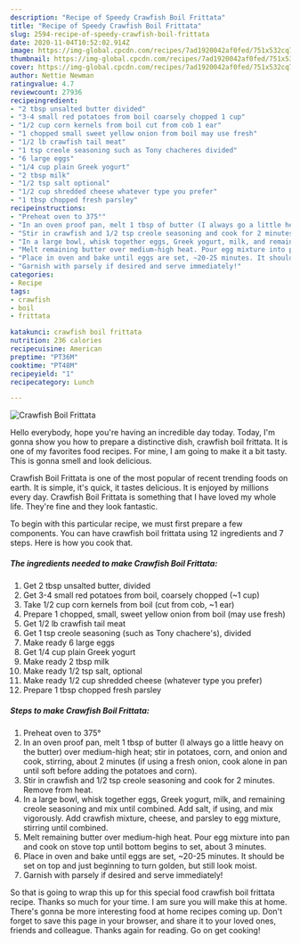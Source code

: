 ```yaml
---
description: "Recipe of Speedy Crawfish Boil Frittata"
title: "Recipe of Speedy Crawfish Boil Frittata"
slug: 2594-recipe-of-speedy-crawfish-boil-frittata
date: 2020-11-04T10:52:02.914Z
image: https://img-global.cpcdn.com/recipes/7ad1920042af0fed/751x532cq70/crawfish-boil-frittata-recipe-main-photo.jpg
thumbnail: https://img-global.cpcdn.com/recipes/7ad1920042af0fed/751x532cq70/crawfish-boil-frittata-recipe-main-photo.jpg
cover: https://img-global.cpcdn.com/recipes/7ad1920042af0fed/751x532cq70/crawfish-boil-frittata-recipe-main-photo.jpg
author: Nettie Newman
ratingvalue: 4.7
reviewcount: 27936
recipeingredient:
- "2 tbsp unsalted butter divided"
- "3-4 small red potatoes from boil coarsely chopped 1 cup"
- "1/2 cup corn kernels from boil cut from cob 1 ear"
- "1 chopped small sweet yellow onion from boil may use fresh"
- "1/2 lb crawfish tail meat"
- "1 tsp creole seasoning such as Tony chacheres divided"
- "6 large eggs"
- "1/4 cup plain Greek yogurt"
- "2 tbsp milk"
- "1/2 tsp salt optional"
- "1/2 cup shredded cheese whatever type you prefer"
- "1 tbsp chopped fresh parsley"
recipeinstructions:
- "Preheat oven to 375°"
- "In an oven proof pan, melt 1 tbsp of butter (I always go a little heavy on the butter) over medium-high heat; stir in potatoes, corn, and onion and cook, stirring, about 2 minutes (if using a fresh onion, cook alone in pan until soft before adding the potatoes and corn)."
- "Stir in crawfish and 1/2 tsp creole seasoning and cook for 2 minutes. Remove from heat."
- "In a large bowl, whisk together eggs, Greek yogurt, milk, and remaining creole seasoning and mix until combined. Add salt, if using, and mix vigorously. Add crawfish mixture, cheese, and parsley to egg mixture, stirring until combined."
- "Melt remaining butter over medium-high heat. Pour egg mixture into pan and cook on stove top until bottom begins to set, about 3 minutes."
- "Place in oven and bake until eggs are set, ~20-25 minutes. It should be set on top and just beginning to turn golden, but still look moist."
- "Garnish with parsely if desired and serve immediately!"
categories:
- Recipe
tags:
- crawfish
- boil
- frittata

katakunci: crawfish boil frittata 
nutrition: 236 calories
recipecuisine: American
preptime: "PT36M"
cooktime: "PT48M"
recipeyield: "1"
recipecategory: Lunch

---
```



![Crawfish Boil Frittata](https://img-global.cpcdn.com/recipes/7ad1920042af0fed/751x532cq70/crawfish-boil-frittata-recipe-main-photo.jpg)

Hello everybody, hope you're having an incredible day today. Today, I'm gonna show you how to prepare a distinctive dish, crawfish boil frittata. It is one of my favorites food recipes. For mine, I am going to make it a bit tasty. This is gonna smell and look delicious.

Crawfish Boil Frittata is one of the most popular of recent trending foods on earth. It is simple, it's quick, it tastes delicious. It is enjoyed by millions every day. Crawfish Boil Frittata is something that I have loved my whole life. They're fine and they look fantastic.




To begin with this particular recipe, we must first prepare a few components. You can have crawfish boil frittata using 12 ingredients and 7 steps. Here is how you cook that.

<!--inarticleads1-->

##### The ingredients needed to make Crawfish Boil Frittata:

1. Get 2 tbsp unsalted butter, divided
1. Get 3-4 small red potatoes from boil, coarsely chopped (~1 cup)
1. Take 1/2 cup corn kernels from boil (cut from cob, ~1 ear)
1. Prepare 1 chopped, small, sweet yellow onion from boil (may use fresh)
1. Get 1/2 lb crawfish tail meat
1. Get 1 tsp creole seasoning (such as Tony chachere&#39;s), divided
1. Make ready 6 large eggs
1. Get 1/4 cup plain Greek yogurt
1. Make ready 2 tbsp milk
1. Make ready 1/2 tsp salt, optional
1. Make ready 1/2 cup shredded cheese (whatever type you prefer)
1. Prepare 1 tbsp chopped fresh parsley




<!--inarticleads2-->

##### Steps to make Crawfish Boil Frittata:

1. Preheat oven to 375°
1. In an oven proof pan, melt 1 tbsp of butter (I always go a little heavy on the butter) over medium-high heat; stir in potatoes, corn, and onion and cook, stirring, about 2 minutes (if using a fresh onion, cook alone in pan until soft before adding the potatoes and corn).
1. Stir in crawfish and 1/2 tsp creole seasoning and cook for 2 minutes. Remove from heat.
1. In a large bowl, whisk together eggs, Greek yogurt, milk, and remaining creole seasoning and mix until combined. Add salt, if using, and mix vigorously. Add crawfish mixture, cheese, and parsley to egg mixture, stirring until combined.
1. Melt remaining butter over medium-high heat. Pour egg mixture into pan and cook on stove top until bottom begins to set, about 3 minutes.
1. Place in oven and bake until eggs are set, ~20-25 minutes. It should be set on top and just beginning to turn golden, but still look moist.
1. Garnish with parsely if desired and serve immediately!




So that is going to wrap this up for this special food crawfish boil frittata recipe. Thanks so much for your time. I am sure you will make this at home. There's gonna be more interesting food at home recipes coming up. Don't forget to save this page in your browser, and share it to your loved ones, friends and colleague. Thanks again for reading. Go on get cooking!
